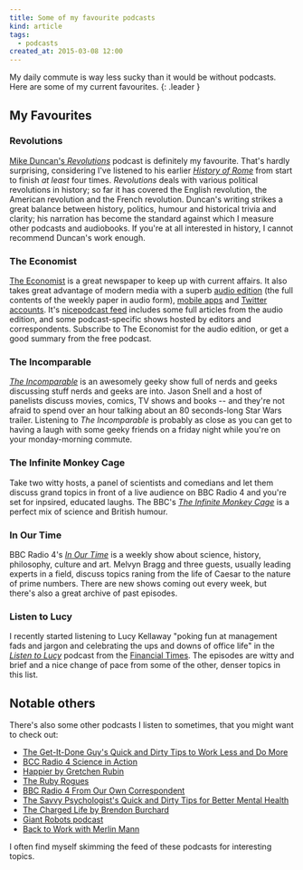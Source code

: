 ```yaml
---
title: Some of my favourite podcasts
kind: article
tags:
  - podcasts
created_at: 2015-03-08 12:00
---
```

My daily commute is way less sucky than it would be without podcasts. Here are
some of my current favourites.
{: .leader }

## My Favourites

### Revolutions

[Mike Duncan's _Revolutions_][Revolutions] podcast is definitely my favourite.
That's hardly surprising, considering I've listened to his earlier _[History of
Rome][]_ from start to finish _at least_ four times. _Revolutions_ deals with
various political revolutions in history; so far it has covered the English
revolution, the American revolution and the French revolution. Duncan's writing
strikes a great balance between history, politics, humour and historical trivia
and clarity; his narration has become the standard against which I measure other
podcasts and audiobooks. If you're at all interested in history, I cannot
recommend Duncan's work enough.

### The Economist

[The Economist][] is a great newspaper to keep up with current affairs. It also
takes great advantage of modern media with a superb [audio edition][The
Economist audio] (the full contents of the weekly paper in audio form), [mobile
apps][The Economist apps] and [Twitter accounts][The Economist twitter]. It's
[nicepodcast feed][The Economist podcast] includes some full articles from the
audio edition, and some podcast-specific shows hosted by editors and
correspondents. Subscribe to The Economist for the audio edition, or get a good
summary from the free podcast.

### The Incomparable

_[The Incomparable][]_ is an awesomely geeky show full of nerds and geeks
discussing stuff nerds and geeks are into. Jason Snell and a host of panelists
discuss movies, comics, TV shows and books -- and they're not afraid to spend
over an hour talking about an 80 seconds-long Star Wars trailer. Listening to
_The Incomparable_ is probably as close as you can get to having a laugh with some
geeky friends on a friday night while you're on your monday-morning commute.

### The Infinite Monkey Cage

Take two witty hosts, a panel of scientists and comedians and let them discuss
grand topics in front of a live audience on BBC Radio 4 and you're set for
inpsired, educated laughs. The BBC's _[The Infinite Monkey Cage][]_ is a perfect
mix of science and British humour.

### In Our Time

BBC Radio 4's _[In Our Time][]_ is a weekly show about science, history,
philosophy, culture and art. Melvyn Bragg and three guests, usually leading
experts in a field, discuss topics raning from the life of Caesar to the nature
of prime numbers. There are new shows coming out every week, but there's also a
great archive of past episodes.

### Listen to Lucy

I recently started listening to Lucy Kellaway "poking fun at management fads and
jargon and celebrating the ups and downs of office life" in the _[Listen to
Lucy][]_ podcast from the [Financial Times][]. The episodes are witty and brief
and a nice change of pace from some of the other, denser topics in this list.

## Notable others

There's also some other podcasts I listen to sometimes, that you might want to
check out:

* [The Get-It-Done Guy's Quick and Dirty Tips to Work Less and Do More](http://www.quickanddirtytips.com/get-it-done-guy)
* [BCC Radio 4 Science in Action](http://www.bbc.co.uk/programmes/p002vsnb)
* [Happier by Gretchen Rubin](http://www.gretchenrubin.com/podcast/)
* [The Ruby Rogues](http://rubyrogues.com/)
* [BBC Radio 4 From Our Own Correspondent](http://www.bbc.co.uk/programmes/b006qjlq)
* [The Savvy Psychologist's Quick and Dirty Tips for Better Mental Health](http://www.quickanddirtytips.com/savvy-psychologist)
* [The Charged Life by Brendon Burchard](https://itunes.apple.com/us/podcast/charged-life-brendon-burchard/id821746377%3Fmt%3D2)
* [Giant Robots podcast](http://giantrobots.fm/)
* [Back to Work with Merlin Mann](http://5by5.tv/b2w)

I often find myself skimming the feed of these podcasts for interesting topics.

[Revolutions]:              http://www.revolutionspodcast.com/
[History of Rome]:          http://thehistoryofrome.typepad.com/
[The Economist]:            http://www.economist.com
[The Economist audio]:      http://www.economist.com/audio-edition
[The Economist apps]:       http://www.economist.com/digital/apps
[The Economist twitter]:    https://twitter.com/theeconomist/lists/the-economist-accounts
[The Economist podcast]:    https://itunes.apple.com/us/podcast/the-economist-all-audio/id151230264?mt=2
[The Incomparable]:         https://www.theincomparable.com/
[The Infinite Monkey Cage]: http://www.bbc.co.uk/podcasts/series/timc
[Listen to Lucy]:           http://podcast.ft.com/s/18
[In Our Time]:              http://www.bbc.co.uk/programmes/b006qykl
[Financial Times]:          http://www.ft.com/
